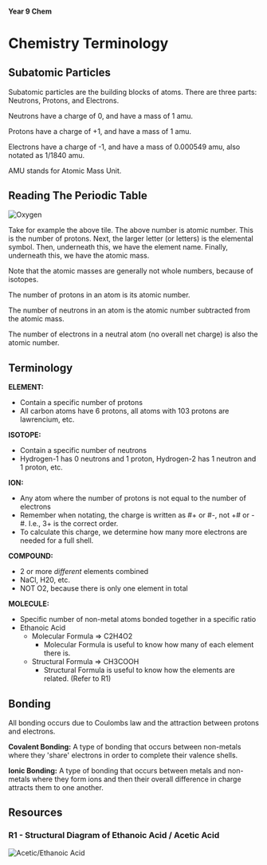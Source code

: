 <head>
  <title>Yr 9 Chem: Chemistry Fundamentals</title>
</head>

#### Year 9 Chem

# Chemistry Terminology

## Subatomic Particles

Subatomic particles are the building blocks of atoms. There are three parts: Neutrons, Protons, and Electrons.

Neutrons have a charge of 0, and have a mass of 1 amu.

Protons have a charge of +1, and have a mass of 1 amu.

Electrons have a charge of -1, and have a mass of 0.000549 amu, also notated as 1/1840 amu.

AMU stands for Atomic Mass Unit.

## Reading The Periodic Table

![Oxygen](https://github.com/harzavad/the-merchant/assets/133340321/94ecf9d6-8285-4649-9127-48a038e18d02)

Take for example the above tile. The above number is atomic number. This is the number of protons. Next, the larger letter (or letters) is the elemental symbol. Then, underneath this, we have the element name. Finally, underneath this, we have the atomic mass.

Note that the atomic masses are generally not whole numbers, because of isotopes.

The number of protons in an atom is its atomic number.

The number of neutrons in an atom is the atomic number subtracted from the atomic mass.

The number of electrons in a neutral atom (no overall net charge) is also the atomic number.

## Terminology

__ELEMENT:__

- Contain a specific number of protons
- All carbon atoms have 6 protons, all atoms with 103 protons are lawrencium, etc.

__ISOTOPE:__

- Contain a specific number of neutrons
- Hydrogen-1 has 0 neutrons and 1 proton, Hydrogen-2 has 1 neutron and 1 proton, etc.

__ION:__

- Any atom where the number of protons is not equal to the number of electrons
- Remember when notating, the charge is written as #+ or #-, not +# or -#. I.e., 3+ is the correct order.
- To calculate this charge, we determine how many more electrons are needed for a full shell.

__COMPOUND:__

- 2 or more *different* elements combined
- NaCl, H20, etc.
- NOT O2, because there is only one element in total

__MOLECULE:__

- Specific number of non-metal atoms bonded together in a specific ratio
- Ethanoic Acid
  - Molecular Formula ⇒ C2H4O2
    - Molecular Formula is useful to know how many of each element there is.
  - Structural Formula ⇒ CH3COOH
    - Structural Formula is useful to know how the elements are related. (Refer to R1)

## Bonding

All bonding occurs due to Coulombs law and the attraction between protons and electrons.

__Covalent Bonding:__ A type of bonding that occurs between non-metals where they 'share' electrons in order to complete their valence shells.

__Ionic Bonding:__ A type of bonding that occurs between metals and non-metals where they form ions and then their overall difference in charge attracts them to one another.

## Resources

### R1 - Structural Diagram of Ethanoic Acid / Acetic Acid

![Acetic/Ethanoic Acid](https://github.com/harzavad/the-merchant/assets/133340321/30440cad-25bd-4b89-8bb3-e3842c55806c)
